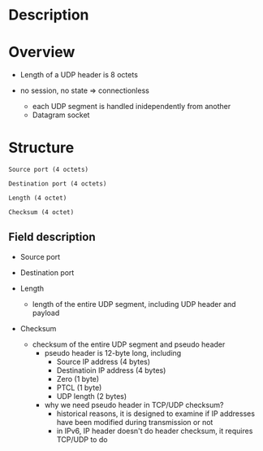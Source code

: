 # Description


# Overview
* Length of a UDP header is 8 octets

* no session, no state => connectionless
    * each UDP segment is handled inidependently from another
    * Datagram socket

# Structure

    Source port (4 octets)

    Destination port (4 octets)

    Length (4 octet)

    Checksum (4 octet)

## Field description
* Source port

* Destination port

* Length
    * length of the entire UDP segment, including UDP header and payload

* Checksum
    * checksum of the entire UDP segment and pseudo header
        * pseudo header is 12-byte long, including
            * Source IP address (4 bytes)
            * Destinatioin IP address (4 bytes)
            * Zero (1 byte)
            * PTCL (1 byte)
            * UDP length (2 bytes)
        * why we need pseudo header in TCP/UDP checksum?
            * historical reasons, it is designed to examine if IP addresses have been modified during transmission or not
            * in IPv6, IP header doesn't do header checksum, it requires TCP/UDP to do
